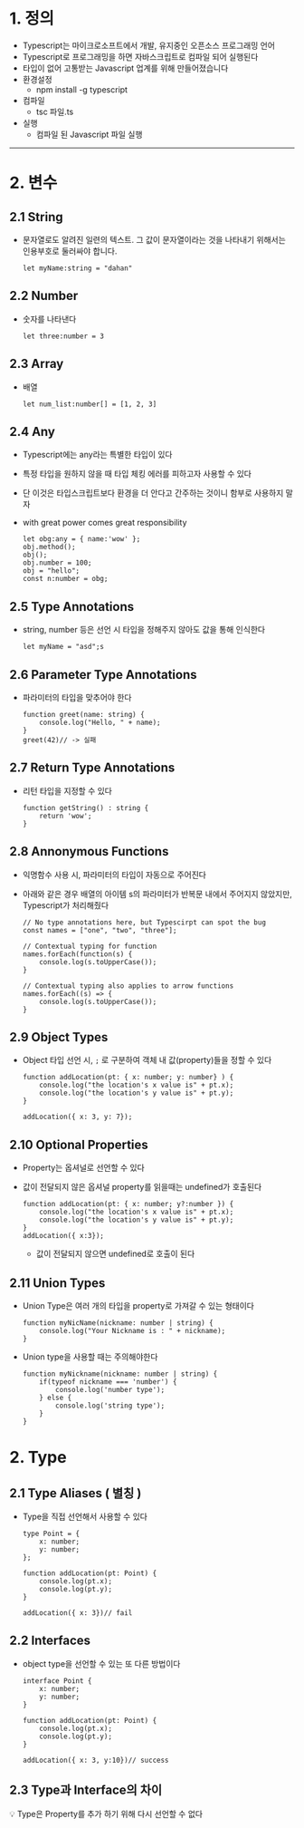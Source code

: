 # 1. 정의

- Typescript는 마이크로소프트에서 개발, 유지중인 오픈소스 프로그래밍 언어
- Typescript로 프로그래밍을 하면 자바스크립트로 컴파일 되어 실행된다
- 타입이 없어 고통받는 Javascript 업계를 위해  만들어졌습니다
- 환경설정
    - npm install -g typescript
- 컴파일
    - tsc 파일.ts
- 실행
    - 컴파일 된 Javascript 파일 실행

---

# 2. 변수

## 2.1 String

- 문자열로도 알려진 일련의 텍스트. 그 값이 문자열이라는 것을 나타내기 위해서는 인용부호로 둘러싸야 합니다.

    ```tsx
    let myName:string = "dahan"
    ```


## 2.2 Number

- 숫자를 나타낸다

    ```tsx
    let three:number = 3
    ```


## 2.3 Array

- 배열

    ```tsx
    let num_list:number[] = [1, 2, 3]
    ```


## 2.4 Any

- Typescript에는 any라는 특별한 타입이 있다
- 특정 타입을 원하지 않을 때 타입 체킹 에러를 피하고자 사용할 수 있다
- 단 이것은 타입스크립트보다 환경을 더 안다고 간주하는 것이니 함부로 사용하지 말자
- with great power comes great responsibility

    ```tsx
    let obg:any = { name:'wow' };
    obj.method();
    obj();
    obj.number = 100;
    obj = "hello";
    const n:number = obg;
    ```


## 2.5 Type Annotations

- string, number 등은 선언 시 타입을 정해주지 않아도 값을 통해 인식한다

    ```tsx
    let myName = "asd";s
    ```


## 2.6 Parameter Type Annotations

- 파라미터의 타입을 맞추어야 한다

    ```tsx
    function greet(name: string) {
    	console.log("Hello, " + name);
    }
    greet(42)// -> 실패
    ```


## 2.7 Return Type Annotations

- 리턴 타입을 지정할 수 있다

    ```tsx
    function getString() : string {
    	return 'wow';
    }
    ```


## 2.8 Annonymous Functions

- 익명함수 사용 시, 파라미터의 타입이 자동으로 주어진다
- 아래와 같은 경우 배열의 아이템 s의 파라미터가 반복문 내에서 주어지지 않았지만, Typescript가 처리해줬다

    ```tsx
    // No type annotations here, but Typescirpt can spot the bug
    const names = ["one", "two", "three"];
    
    // Contextual typing for function
    names.forEach(function(s) {
    	console.log(s.toUpperCase());
    }
    
    // Contextual typing also applies to arrow functions
    names.forEach((s) => {
    	console.log(s.toUpperCase());
    }
    ```


## 2.9 Object Types

- Object 타입 선언 시, `;` 로 구분하여 객체 내 값(property)들을 정할 수 있다

    ```tsx
    function addLocation(pt: { x: number; y: number} ) {
    	console.log("the location's x value is" + pt.x);
    	console.log("the location's y value is" + pt.y);
    }
    
    addLocation({ x: 3, y: 7});
    ```


## 2.10 Optional Properties

- Property는 옵셔널로 선언할 수 있다
- 값이 전달되지 않은 옵셔널 property를 읽을때는 undefined가 호출된다

    ```tsx
    function addLocation(pt: { x: number; y?:number }) {
    	console.log("the location's x value is" + pt.x);
    	console.log("the location's y value is" + pt.y);
    }
    addLocation({ x:3});
    ```

    - 값이 전달되지 않으면 undefined로 호출이 된다

## 2.11 Union Types

- Union Type은 여러 개의 타입을 property로 가져갈 수 있는 형태이다

    ```tsx
    function myNicName(nickname: number | string) {
    	console.log("Your Nickname is : " + nickname);
    }
    ```

- Union type을 사용할 때는 주의해야한다

    ```tsx
    function myNickname(nickname: number | string) {
    	if(typeof nickname === 'number') {
    		console.log('number type');
    	} else {
    		console.log('string type');	
    	}
    }
    ```


# 2. Type

## 2.1 Type Aliases ( 별칭 )

- Type을 직접 선언해서 사용할 수 있다

    ```tsx
    type Point = {
    	x: number;
    	y: number;
    };
    
    function addLocation(pt: Point) {
    	console.log(pt.x);
    	console.log(pt.y);
    }
    
    addLocation({ x: 3})// fail
    ```


## 2.2 Interfaces

- object type을 선언할 수 있는 또 다른 방법이다

    ```tsx
    interface Point {
    	x: number;
    	y: number;
    }
    
    function addLocation(pt: Point) {
    	console.log(pt.x);
    	console.log(pt.y);
    }
    
    addLocation({ x: 3, y:10})// success
    ```


## 2.3 Type과 Interface의 차이

<aside>
💡 Type은  Property를 추가 하기 위해 다시 선언할 수 없다

</aside>
